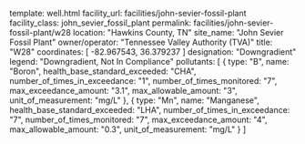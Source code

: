 template: well.html
facility_url: facilities/john-sevier-fossil-plant
facility_class: john_sevier_fossil_plant
permalink: facilities/john-sevier-fossil-plant/w28
location: "Hawkins County, TN"
site_name: "John Sevier Fossil Plant"
owner/operator: "Tennessee Valley Authority (TVA)"
title: "W28"
coordinates: [
  -82.967543,
  36.379237
]
designation: "Downgradient"
legend: "Downgradient, Not In Compliance"
pollutants: [
  {
  type: "B",
  name: "Boron",
  health_base_standard_exceeded: "CHA",
  number_of_times_in_exceedance: "1",
  number_of_times_monitored: "7",
  max_exceedance_amount: "3.1",
  max_allowable_amount: "3",
  unit_of_measurement: "mg/L"
  },
  {
  type: "Mn",
  name: "Manganese",
  health_base_standard_exceeded: "LHA",
  number_of_times_in_exceedance: "7",
  number_of_times_monitored: "7",
  max_exceedance_amount: "4",
  max_allowable_amount: "0.3",
  unit_of_measurement: "mg/L"
  }
]
